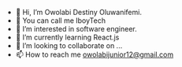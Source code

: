 - 👋 Hi, I’m Owolabi Destiny Oluwanifemi.
- 🤗  You can call me IboyTech
- 👀 I’m interested in software engineer.
- 🌱 I’m currently learning React.js
- 💞️ I’m looking to collaborate on ...
- 📫 How to reach me owolabijunior12@gmail.com

<!---
owolabijunior12/owolabijunior12 is a ✨ special ✨ repository because its `README.md` (this file) appears on your GitHub profile.
You can click the Preview link to take a look at your changes.
--->
